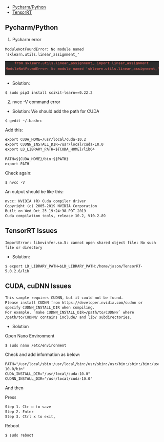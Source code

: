
- [Pycharm/Python](#pycharm_python_issue)
- [TensorRT](#tensorrt_issue)

## Pycharm/Python

1. Pycharm error

`ModuleNotFoundError: No module named 'sklearn.utils.linear_assignment_'`

![sklearn error](/images/sklearn_error.png)

- Solution:

```
$ sudo pip3 install scikit-learn==0.22.2
```

2. nvcc -V command error

- Solution: We should add the path for CUDA

```
$ gedit ~/.bashrc  
```

Add this:

```
export CUDA_HOME=/usr/local/cuda-10.2
export CUDNN_INSTALL_DIR=/usr/local/cuda-10.0
export LD_LIBRARY_PATH=${CUDA_HOME}/lib64

PATH=${CUDA_HOME}/bin:${PATH}
export PATH
```

Check again:

```
$ nvcc -V
```

An output should be like this:

```
nvcc: NVIDIA (R) Cuda compiler driver
Copyright (c) 2005-2019 NVIDIA Corporation
Built on Wed_Oct_23_19:24:38_PDT_2019
Cuda compilation tools, release 10.2, V10.2.89
```

## TensorRT Issues

```
ImportError: libnvinfer.so.5: cannot open shared object file: No such file or directory
```

- Solution:

```
$ export LD_LIBRARY_PATH=$LD_LIBRARY_PATH:/home/jason/TensorRT-5.0.2.6/lib
```


## CUDA, cuDNN Issues

```
This sample requires CUDNN, but it could not be found.
Please install CUDNN from https://developer.nvidia.com/cudnn or specify CUDNN_INSTALL_DIR when compiling.
For example, `make CUDNN_INSTALL_DIR=/path/to/CUDNN/` where /path/to/CUDNN/ contains include/ and lib/ subdirectories.
```

- Solution

Open Nano Environment

```
$ sudo nano /etc/environment
```

Check and add information as below:

```
PATH="/usr/local/sbin:/usr/local/bin:/usr/sbin:/usr/bin:/sbin:/bin:/usr/games:/usr/local/games:/snap/bin:/usr/local/cuda-10.0/bin"
CUDA_INSTALL_DIR="/usr/local/cuda-10.0"
CUDNN_INSTALL_DIR="/usr/local/cuda-10.0"
```

And then

Press
```
Step 1. Ctr o to save
Step 2. Enter
Step 3. Ctrl x to exit,
```
Reboot

```
$ sudo reboot
```
